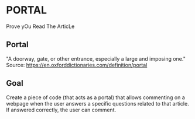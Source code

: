 # PORTAL
Prove yOu Read The ArticLe

## Portal
"A doorway, gate, or other entrance, especially a large and imposing one." Source: https://en.oxforddictionaries.com/definition/portal

## Goal

Create a piece of code (that acts as a portal) that allows commenting on a webpage when the user answers a specific questions related to that article. If answered correctly, the user can comment.
